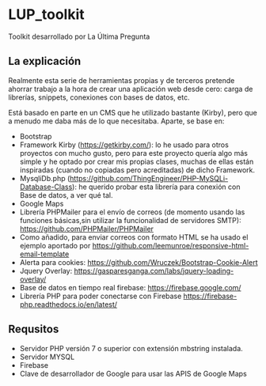 # LUP_toolkit
Toolkit desarrollado por La Última Pregunta

## La explicación
Realmente esta serie de herramientas propias y de terceros pretende ahorrar trabajo a la hora de crear una aplicación web desde cero: carga de librerías, snippets, conexiones con bases de datos, etc. 

Está basado en parte en un CMS que he utilizado bastante (Kirby), pero que a menudo me daba más de lo que necesitaba. Aparte, se base en:


- Bootstrap
- Framework Kirby (https://getkirby.com/): lo he usado para otros proyectos con mucho gusto, pero para este proyecto quería algo más simple y he optado por crear mis propias clases, muchas de ellas están inspiradas (cuando no copiadas pero acreditadas) de dicho Framework.
- MysqliDb.php (https://github.com/ThingEngineer/PHP-MySQLi-Database-Class): he querido probar esta librería para conexión con Base de datos, a ver qué tal.
- Google Maps
- Librería PHPMailer para el envío de correos (de momento usando las funciones básicas,sin utilizar la funcionalidad de servidores SMTP): https://github.com/PHPMailer/PHPMailer
- Como añadido, para enviar correos con formato HTML se ha usado el ejemplo aportado por https://github.com/leemunroe/responsive-html-email-template
- Alerta para cookies: https://github.com/Wruczek/Bootstrap-Cookie-Alert
- Jquery Overlay: https://gasparesganga.com/labs/jquery-loading-overlay/
- Base de datos en tiempo real firebase: https://firebase.google.com/
- Librería PHP para poder conectarse con Firebase https://firebase-php.readthedocs.io/en/latest/


## Requsitos
- Servidor PHP versión 7 o superior con extensión mbstring instalada.
- Servidor MYSQL
- Firebase
- Clave de desarrollador de Google para usar las APIS de Google Maps


